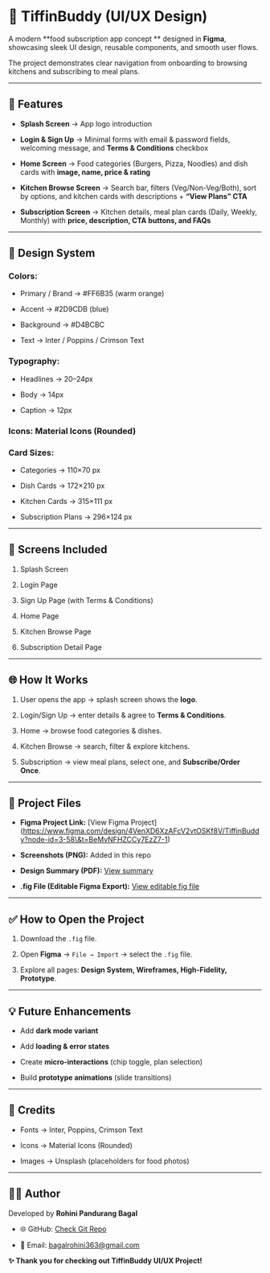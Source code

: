 # 🍴 TiffinBuddy (UI/UX Design)



A modern **food subscription app concept ** designed in **Figma**, showcasing sleek UI design, reusable components, and smooth user flows.  

The project demonstrates clear navigation from onboarding to browsing kitchens and subscribing to meal plans.



---



## 🚀 Features



- **Splash Screen** → App logo introduction  

- **Login & Sign Up** → Minimal forms with email & password fields, welcoming message, and **Terms & Conditions** checkbox  

- **Home Screen** → Food categories (Burgers, Pizza, Noodles) and dish cards with **image, name, price & rating**  

- **Kitchen Browse Screen** → Search bar, filters (Veg/Non-Veg/Both), sort by options, and kitchen cards with descriptions + **“View Plans” CTA**  

- **Subscription Screen** → Kitchen details, meal plan cards (Daily, Weekly, Monthly) with **price, description, CTA buttons, and FAQs**  



---



## 🎨 Design System



### Colors:  

- Primary / Brand → #FF6B35 (warm orange)  

- Accent → #2D9CDB (blue)  

- Background → #D4BCBC  

- Text → Inter / Poppins / Crimson Text  



### Typography:  

- Headlines → 20–24px  

- Body → 14px  

- Caption → 12px  



### Icons: Material Icons (Rounded)  



### Card Sizes:  

- Categories → 110×70 px  

- Dish Cards → 172×210 px  

- Kitchen Cards → 315×111 px  

- Subscription Plans → 296×124 px  



---



## 📱 Screens Included



1. Splash Screen  

2. Login Page  

3. Sign Up Page (with Terms \& Conditions)  

4. Home Page  

5. Kitchen Browse Page  

6. Subscription Detail Page  



---



## 🌐 How It Works



1. User opens the app → splash screen shows the **logo**.  

2. Login/Sign Up → enter details & agree to **Terms & Conditions**.  

3. Home → browse food categories & dishes.  

4. Kitchen Browse → search, filter & explore kitchens.  

5. Subscription → view meal plans, select one, and **Subscribe/Order Once**.  



---



## 📂 Project Files



- **Figma Project Link:** \[View Figma Project](https://www.figma.com/design/4VenXD6XzAFcV2vtOSKf8V/TiffinBuddy?node-id=3-58\&t=BeMvNFHZCCy7EzZ7-1)  

- **Screenshots (PNG):** Added in this repo  

- **Design Summary (PDF):** [View summary](https://github.com/Rohini363/TiffinBuddy-food-app/blob/main/ProjectSummary.pdf)

- **.fig File (Editable Figma Export):** [View editable fig file](https://github.com/Rohini363/TiffinBuddy-food-app/blob/main/TiffinBuddy.fig)  



---



## ✅ How to Open the Project



1. Download the `.fig` file.  

2. Open **Figma** → `File → Import` → select the `.fig` file.  

3. Explore all pages: **Design System, Wireframes, High-Fidelity, Prototype**.  



---



## 💡 Future Enhancements



- Add **dark mode variant**  

- Add **loading & error states**  

- Create **micro-interactions** (chip toggle, plan selection)  

- Build **prototype animations** (slide transitions)  



---



## 🙌 Credits



- Fonts → Inter, Poppins, Crimson Text  

- Icons → Material Icons (Rounded)  

- Images → Unsplash (placeholders for food photos)  



---



## 👩‍💻 Author



Developed by **Rohini Pandurang Bagal**  

- 🌐 GitHub: [Check Git Repo](https://github.com/Rohini363/TiffinBuddy-food-app)  

- 📧 Email: bagalrohini363@gmail.com  



**✨ Thank you for checking out TiffinBuddy UI/UX Project!**



